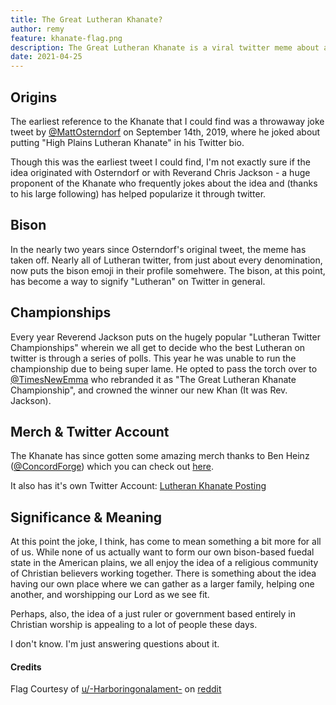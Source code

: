 ```yaml
---
title: The Great Lutheran Khanate?
author: remy
feature: khanate-flag.png
description: The Great Lutheran Khanate is a viral twitter meme about a ficticious system of government symbolized by the American Bison and, consequently, the bison emoji 🦬.
date: 2021-04-25
---
```


## Origins

The earliest reference to the Khanate that I could find was a throwaway joke tweet by [@MattOsterndorf](https://www.twitter.com/MattOsterndorf) on September 14th, 2019, where he joked about putting "High Plains Lutheran Khanate" in his Twitter bio.

Though this was the earliest tweet I could find, I'm not exactly sure if the idea originated with Osterndorf or with Reverand Chris Jackson - a huge proponent of the Khanate who frequently jokes about the idea and (thanks to his large following) has helped popularize it through twitter.

## Bison

In the nearly two years since Osterndorf's original tweet, the meme has taken off. Nearly all of Lutheran twitter, from just about every denomination, now puts the bison emoji in their profile somehwere. The bison, at this point, has become a way to signify "Lutheran" on Twitter in general.

## Championships

Every year Reverend Jackson puts on the hugely popular "Lutheran Twitter Championships" wherein we all get to decide who the best Lutheran on twitter is through a series of polls. This year he was unable to run the championship due to being super lame. He opted to pass the torch over to [@TimesNewEmma](https://www.twitter.com/timesnewemma) who rebranded it as "The Great Lutheran Khanate Championship", and crowned the winner our new Khan (It was Rev. Jackson).

## Merch & Twitter Account

The Khanate has since gotten some amazing merch thanks to Ben Heinz ([@ConcordForge](https://www.twitter.com/concordforge)) which you can check out [here](https://www.redbubble.com/people/ConcordForge/shop).

It also has it's own Twitter Account: [Lutheran Khanate Posting](https://twitter.com/khanateposting)

## Significance & Meaning

At this point the joke, I think, has come to mean something a bit more for all of us. While none of us actually want to form our own bison-based fuedal state in the American plains, we all enjoy the idea of a religious community of Christian believers working together. There is something about the idea having our own place where we can gather as a larger family, helping one another, and worshipping our Lord as we see fit.

Perhaps, also, the idea of a just ruler or government based entirely in Christian worship is appealing to a lot of people these days. 

I don't know. I'm just answering questions about it.

#### Credits

Flag Courtesy of [u/-Harboringonalament-](https://www.reddit.com/user/-Harboringonalament-/) on [reddit](https://www.reddit.com/r/vexillology/comments/kjmckt/flag_of_a_postapocalyptic_lutheran_khanate_living/)